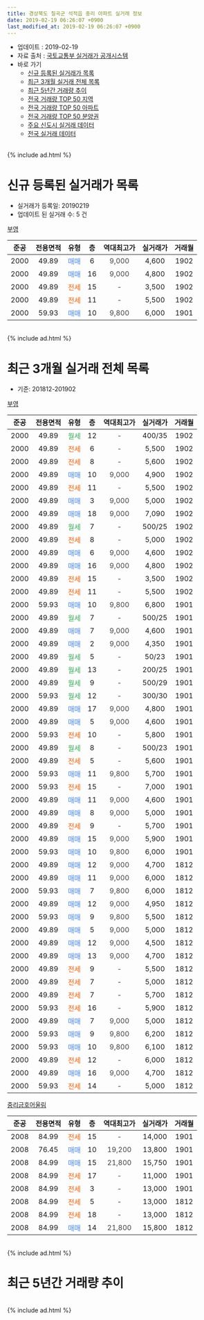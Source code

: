 ```yaml
---
title: 경상북도 칠곡군 석적읍 중리 아파트 실거래 정보
date: 2019-02-19 06:26:07 +0900
last_modified_at: 2019-02-19 06:26:07 +0900
---
```


* 업데이트 : 2019-02-19
* 자료 출처 : [국토교통부 실거래가 공개시스템](http://rt.molit.go.kr)
* 바로 가기
    * [신규 등록된 실거래가 목록](#신규-등록된-실거래가-목록)
    * [최근 3개월 실거래 전체 목록](#최근-3개월-실거래-전체-목록)
    * [최근 5년간 거래량 추이](#최근-5년간-거래량-추이)
    * [전국 거래량 TOP 50 지역](https://ayogom.github.io/apt-trade-info/최근-3개월-전국에서-가장-거래가-많이-발생한-지역)
    * [전국 거래량 TOP 50 아파트](https://ayogom.github.io/apt-trade-info/최근-3개월-전국에서-가장-거래가-많이-발생한-아파트)
    * [전국 거래량 TOP 50 분양권](https://ayogom.github.io/apt-trade-info/최근-3개월-전국에서-가장-거래가-많이-발생한-분양권)
    * [주요 신도시 실거래 데이터](https://ayogom.github.io/apt-trade-info/주요-신도시)
    * [전국 실거래 데이터](https://ayogom.github.io/apt-trade-info/전국)
<br>
{% include ad.html %}
<br>

# 신규 등록된 실거래가 목록
* 실거래가 등록일: 20190219
* 업데이트 된 실거래 수: 5 건


[부영](https://search.naver.com/search.naver?query=%EA%B2%BD%EC%83%81%EB%B6%81%EB%8F%84+%EC%B9%A0%EA%B3%A1%EA%B5%B0+%EC%84%9D%EC%A0%81%EC%9D%8D+%EC%A4%91%EB%A6%AC+%EB%B6%80%EC%98%81)

|준공|전용면적|유형|층|역대최고가|실거래가|거래월|
|:---:|:---:|:---:|:---:|:---:|:---:|:---:|
|2000|49.89|<span style="color:#4285f3">매매</span>|6|<span style="color:#444444">9,000</span>|4,600|1902|
|2000|49.89|<span style="color:#4285f3">매매</span>|16|<span style="color:#444444">9,000</span>|4,800|1902|
|2000|49.89|<span style="color:#ff5a00">전세</span>|15|<span style="color:#444444">-</span>|3,500|1902|
|2000|49.89|<span style="color:#ff5a00">전세</span>|11|<span style="color:#444444">-</span>|5,500|1902|
|2000|59.93|<span style="color:#4285f3">매매</span>|10|<span style="color:#444444">9,800</span>|6,000|1901|


<br>
{% include ad.html %}
<br>

# 최근 3개월 실거래 전체 목록
* 기준: 201812-201902


[부영](https://search.naver.com/search.naver?query=%EA%B2%BD%EC%83%81%EB%B6%81%EB%8F%84+%EC%B9%A0%EA%B3%A1%EA%B5%B0+%EC%84%9D%EC%A0%81%EC%9D%8D+%EC%A4%91%EB%A6%AC+%EB%B6%80%EC%98%81)

|준공|전용면적|유형|층|역대최고가|실거래가|거래월|
|:---:|:---:|:---:|:---:|:---:|:---:|:---:|
|2000|49.89|<span style="color:#34a853">월세</span>|12|<span style="color:#444444">-</span>|400/35|1902|
|2000|49.89|<span style="color:#ff5a00">전세</span>|6|<span style="color:#444444">-</span>|5,500|1902|
|2000|49.89|<span style="color:#ff5a00">전세</span>|8|<span style="color:#444444">-</span>|5,600|1902|
|2000|49.89|<span style="color:#4285f3">매매</span>|10|<span style="color:#444444">9,000</span>|4,900|1902|
|2000|49.89|<span style="color:#ff5a00">전세</span>|11|<span style="color:#444444">-</span>|5,500|1902|
|2000|49.89|<span style="color:#4285f3">매매</span>|3|<span style="color:#444444">9,000</span>|5,000|1902|
|2000|49.89|<span style="color:#4285f3">매매</span>|18|<span style="color:#444444">9,000</span>|7,090|1902|
|2000|49.89|<span style="color:#34a853">월세</span>|7|<span style="color:#444444">-</span>|500/25|1902|
|2000|49.89|<span style="color:#ff5a00">전세</span>|8|<span style="color:#444444">-</span>|5,000|1902|
|2000|49.89|<span style="color:#4285f3">매매</span>|6|<span style="color:#444444">9,000</span>|4,600|1902|
|2000|49.89|<span style="color:#4285f3">매매</span>|16|<span style="color:#444444">9,000</span>|4,800|1902|
|2000|49.89|<span style="color:#ff5a00">전세</span>|15|<span style="color:#444444">-</span>|3,500|1902|
|2000|49.89|<span style="color:#ff5a00">전세</span>|11|<span style="color:#444444">-</span>|5,500|1902|
|2000|59.93|<span style="color:#4285f3">매매</span>|10|<span style="color:#444444">9,800</span>|6,800|1901|
|2000|49.89|<span style="color:#34a853">월세</span>|7|<span style="color:#444444">-</span>|500/25|1901|
|2000|49.89|<span style="color:#4285f3">매매</span>|7|<span style="color:#444444">9,000</span>|4,600|1901|
|2000|49.89|<span style="color:#4285f3">매매</span>|2|<span style="color:#444444">9,000</span>|4,350|1901|
|2000|49.89|<span style="color:#34a853">월세</span>|5|<span style="color:#444444">-</span>|50/23|1901|
|2000|49.89|<span style="color:#34a853">월세</span>|13|<span style="color:#444444">-</span>|200/25|1901|
|2000|49.89|<span style="color:#34a853">월세</span>|9|<span style="color:#444444">-</span>|500/29|1901|
|2000|59.93|<span style="color:#34a853">월세</span>|12|<span style="color:#444444">-</span>|300/30|1901|
|2000|49.89|<span style="color:#4285f3">매매</span>|17|<span style="color:#444444">9,000</span>|4,800|1901|
|2000|49.89|<span style="color:#4285f3">매매</span>|5|<span style="color:#444444">9,000</span>|4,600|1901|
|2000|59.93|<span style="color:#ff5a00">전세</span>|10|<span style="color:#444444">-</span>|5,800|1901|
|2000|49.89|<span style="color:#34a853">월세</span>|8|<span style="color:#444444">-</span>|500/23|1901|
|2000|49.89|<span style="color:#ff5a00">전세</span>|5|<span style="color:#444444">-</span>|5,600|1901|
|2000|59.93|<span style="color:#4285f3">매매</span>|11|<span style="color:#444444">9,800</span>|5,700|1901|
|2000|59.93|<span style="color:#ff5a00">전세</span>|15|<span style="color:#444444">-</span>|7,000|1901|
|2000|49.89|<span style="color:#4285f3">매매</span>|11|<span style="color:#444444">9,000</span>|4,600|1901|
|2000|49.89|<span style="color:#4285f3">매매</span>|8|<span style="color:#444444">9,000</span>|5,000|1901|
|2000|49.89|<span style="color:#ff5a00">전세</span>|9|<span style="color:#444444">-</span>|5,700|1901|
|2000|49.89|<span style="color:#4285f3">매매</span>|15|<span style="color:#444444">9,000</span>|5,900|1901|
|2000|59.93|<span style="color:#4285f3">매매</span>|10|<span style="color:#444444">9,800</span>|6,000|1901|
|2000|49.89|<span style="color:#4285f3">매매</span>|12|<span style="color:#444444">9,000</span>|4,700|1812|
|2000|49.89|<span style="color:#4285f3">매매</span>|11|<span style="color:#444444">9,000</span>|6,000|1812|
|2000|59.93|<span style="color:#4285f3">매매</span>|7|<span style="color:#444444">9,800</span>|6,000|1812|
|2000|49.89|<span style="color:#4285f3">매매</span>|12|<span style="color:#444444">9,000</span>|4,950|1812|
|2000|59.93|<span style="color:#4285f3">매매</span>|9|<span style="color:#444444">9,800</span>|5,500|1812|
|2000|49.89|<span style="color:#4285f3">매매</span>|5|<span style="color:#444444">9,000</span>|5,000|1812|
|2000|49.89|<span style="color:#4285f3">매매</span>|12|<span style="color:#444444">9,000</span>|4,500|1812|
|2000|49.89|<span style="color:#4285f3">매매</span>|13|<span style="color:#444444">9,000</span>|4,700|1812|
|2000|49.89|<span style="color:#ff5a00">전세</span>|9|<span style="color:#444444">-</span>|5,500|1812|
|2000|49.89|<span style="color:#ff5a00">전세</span>|7|<span style="color:#444444">-</span>|5,000|1812|
|2000|49.89|<span style="color:#ff5a00">전세</span>|7|<span style="color:#444444">-</span>|5,700|1812|
|2000|59.93|<span style="color:#ff5a00">전세</span>|16|<span style="color:#444444">-</span>|5,900|1812|
|2000|49.89|<span style="color:#4285f3">매매</span>|7|<span style="color:#444444">9,000</span>|5,000|1812|
|2000|59.93|<span style="color:#4285f3">매매</span>|9|<span style="color:#444444">9,800</span>|6,200|1812|
|2000|59.93|<span style="color:#4285f3">매매</span>|10|<span style="color:#444444">9,800</span>|6,100|1812|
|2000|49.89|<span style="color:#ff5a00">전세</span>|12|<span style="color:#444444">-</span>|6,000|1812|
|2000|49.89|<span style="color:#4285f3">매매</span>|16|<span style="color:#444444">9,000</span>|4,700|1812|
|2000|59.93|<span style="color:#ff5a00">전세</span>|14|<span style="color:#444444">-</span>|5,000|1812|


<script async src="//pagead2.googlesyndication.com/pagead/js/adsbygoogle.js"></script>
<!-- 기본 -->
<ins class="adsbygoogle"
     style="display:block"
     data-ad-client="ca-pub-2446590836940007"
     data-ad-slot="1659523306"
     data-ad-format="auto"
     data-full-width-responsive="true"></ins>
<script>
(adsbygoogle = window.adsbygoogle || []).push({});
</script>


[중리금호어울림](https://search.naver.com/search.naver?query=%EA%B2%BD%EC%83%81%EB%B6%81%EB%8F%84+%EC%B9%A0%EA%B3%A1%EA%B5%B0+%EC%84%9D%EC%A0%81%EC%9D%8D+%EC%A4%91%EB%A6%AC+%EC%A4%91%EB%A6%AC%EA%B8%88%ED%98%B8%EC%96%B4%EC%9A%B8%EB%A6%BC)

|준공|전용면적|유형|층|역대최고가|실거래가|거래월|
|:---:|:---:|:---:|:---:|:---:|:---:|:---:|
|2008|84.99|<span style="color:#ff5a00">전세</span>|15|<span style="color:#444444">-</span>|14,000|1901|
|2008|76.45|<span style="color:#4285f3">매매</span>|10|<span style="color:#444444">19,200</span>|13,800|1901|
|2008|84.99|<span style="color:#4285f3">매매</span>|15|<span style="color:#444444">21,800</span>|15,750|1901|
|2008|84.99|<span style="color:#ff5a00">전세</span>|17|<span style="color:#444444">-</span>|11,000|1901|
|2008|84.99|<span style="color:#ff5a00">전세</span>|3|<span style="color:#444444">-</span>|13,000|1901|
|2008|84.99|<span style="color:#ff5a00">전세</span>|5|<span style="color:#444444">-</span>|13,000|1812|
|2008|84.99|<span style="color:#ff5a00">전세</span>|18|<span style="color:#444444">-</span>|13,000|1812|
|2008|84.99|<span style="color:#4285f3">매매</span>|14|<span style="color:#444444">21,800</span>|15,800|1812|


<br>
{% include ad.html %}
<br>

# 최근 5년간 거래량 추이


<div style="width:100%;">
    <canvas id="deal_progress" height="200"></canvas>
</div>

<script>
new Chart(document.getElementById("deal_progress"), {
    type: 'line',
    data: {
        labels: ['201402','201403','201404','201405','201406','201407','201408','201409','201410','201411','201412','201501','201502','201503','201504','201505','201506','201507','201508','201509','201510','201511','201512','201601','201602','201603','201604','201605','201606','201607','201608','201609','201610','201611','201612','201701','201702','201703','201704','201705','201706','201707','201708','201709','201710','201711','201712','201801','201802','201803','201804','201805','201806','201807','201808','201809','201810','201811','201812','201901','201902'],
        datasets: [{
            label: '매매',
            pointRadius: 1,
            data: [4, 2, 3, 5, 5, 6, 3, 4, 11, 5, 6, 7, 3, 5, 8, 1, 3, 32, 24, 34, 36, 18, 19, 17, 26, 18, 18, 19, 40, 29, 19, 22, 24, 17, 19, 10, 32, 27, 11, 25, 29, 23, 23, 30, 14, 28, 15, 16, 14, 26, 21, 21, 13, 17, 15, 16, 18, 11, 13, 12, 5],
            borderColor: "rgba(255, 201, 14, 1)",
            backgroundColor: "rgba(255, 201, 14, 0.5)",
            fill: false,
            lineTension: 0
        },{
            label: '전월세',
            pointRadius: 1,
            data: [55, 52, 42, 64, 42, 53, 41, 40, 42, 40, 31, 48, 42, 44, 41, 55, 34, 18, 17, 29, 37, 14, 13, 20, 21, 13, 14, 13, 13, 25, 16, 9, 12, 9, 6, 6, 15, 14, 11, 16, 13, 11, 10, 10, 8, 8, 20, 19, 26, 16, 11, 7, 6, 12, 19, 9, 11, 6, 8, 13, 8],
            borderColor: "rgba(0, 141, 185, 1)",
            backgroundColor: "rgba(0, 141, 185, 0.5)",
            fill: false,
            lineTension: 0
        }
        ]
    },
    options: {
        responsive: true,
        title: {
            display: false
        },
        tooltips: {
            mode: 'index',
            intersect: false
        },
        hover: {
            mode: 'nearest',
            intersect: true
        },
        scales: {
            xAxes: [{
                display: true,
                scaleLabel: {
                    display: true,
                    labelString: '년/월'
                }
            }],
            yAxes: [{
                display: true,
                ticks: {
                    suggestedMin: 0,
                },
                scaleLabel: {
                    display: true,
                    labelString: '실거래 수'
                }
            }]
        }
    }
});

</script>


<br>
{% include ad.html %}
<br>

